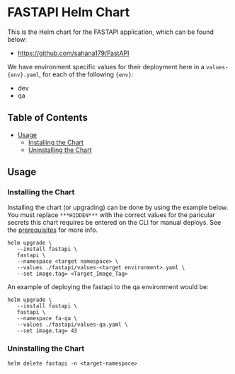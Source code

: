 <a name="FASTAPI helm-chart"></a>
# FASTAPI Helm Chart
This is the Helm chart for the FASTAPI application, which can be found below:

* https://github.com/sahana179/FastAPI

We have environment specific values for their deployment here in a `values-{env}.yaml`, for each of the following `{env}`:
* dev
* qa


<a name="table-of-contents"></a>
## Table of Contents
<!--ts-->
* [Usage](#usage)
   * [Installing the Chart](#installing-the-chart)
   * [Uninstalling the Chart](#uninstalling-the-chart)
<!--te-->

<a name="usage"></a>
## Usage

<a name="installing-the-chart"></a>
### Installing the Chart
Installing the chart (or upgrading) can be done by using the example below. You must replace `***HIDDEN***` with the correct values for the paricular secrets this chart requires be entered on the CLI for manual deploys. See the [prerequisites](#prerequisites) for more info.
```
helm upgrade \
   --install fastapi \
   fastapi \
   --namespace <target namespace> \
   --values ./fastapi/values-<target environment>.yaml \
   --set image.tag= <Target_Image_Tag>
```

An example of deploying the fastapi to the qa environment would be:
```
helm upgrade \
   --install fastapi \
   fastapi \
   --namespace fa-qa \
   --values ./fastapi/values-qa.yaml \
   --set image.tag= 43
```

<a name="uninstalling-the-chart"></a>
### Uninstalling the Chart
```
helm delete fastapi -n <target-namespace>
```
